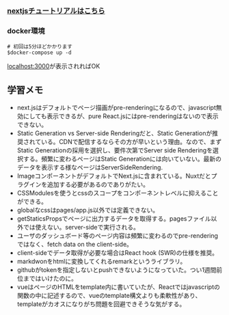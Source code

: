 ### [nextjsチュートリアルはこちら](https://nextjs.org/learn/basics/create-nextjs-app)

### docker環境
```
# 初回は5分ほどかかります
$docker-compose up -d
```
[localhost:3000](localhost:3000)が表示されればOK

## 学習メモ
- next.jsはデフォルトでページ描画がpre-renderingになるので、javascript無効にしても表示できるが、pure React.jsにはpre-renderingはないので表示できない。
- Static Generation vs Server-side Renderingだと、Static Generationが推奨されている。CDNで配信するならその方が早いという理由。なので、まずStatic Generationの採用を選択し、要件次第でServer side Renderingを選択する。頻繁に変わるページはStatic Generationには向いていない。最新のデータを表示する様なページはServerSideRendering.
- ImageコンポーネントがデフォルトでNext.jsに含まれている。Nuxtだとプラグインを追加する必要があるのでありがたい。
- CSSModulesを使うとcssのスコープをコンポーネントレベルに抑えることができる。
- globalなcssはpages/app.js以外では定義できない。
- getStaticsPropsでページに出力するデータを取得する。pagesファイル以外では使えない。server-sideで実行される。
- ユーザのダッシュボード等のページ内容は頻繁に変わるのでpre-renderingではなく、fetch data on the client-side。
- client-sideでデータ取得が必要な場合はReact hook (SWR)の仕様を推奨。
- markdwonをhtmlに変換してくれるremarkというライブラリ。
- githubがtokenを指定しないとpushできないようになっていた。つい1週間前位まではいけたのに。
- vueはページのHTMLをtemplate内に書いていたが、Reactではjavascriptの関数の中に記述するので、vueのtemplate構文よりも柔軟性があり、templateがカオスになりがち問題を回避できそうな気がする。
